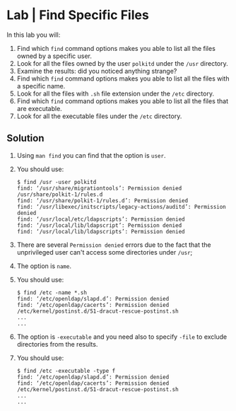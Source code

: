 # Lab | Find Specific Files

In this lab you will:

1. Find which `find` command options makes you able to list all the files owned
   by a specific user.
2. Look for all the files owned by the user `polkitd` under the `/usr`
   directory.
3. Examine the results: did you noticed anything strange?
4. Find which `find` command options makes you able to list all the files
   with a specific name.
5. Look for all the files with `.sh` file extension under the `/etc`
   directory.
6. Find which `find` command options makes you able to list all the files
   that are executable.
7. Look for all the executable files under the `/etc` directory.

## Solution

1. Using `man find` you can find that the option is `user`.
2. You should use:

   ```console
   $ find /usr -user polkitd
   find: ‘/usr/share/migrationtools’: Permission denied
   /usr/share/polkit-1/rules.d
   find: ‘/usr/share/polkit-1/rules.d’: Permission denied
   find: ‘/usr/libexec/initscripts/legacy-actions/auditd’: Permission denied
   find: ‘/usr/local/etc/ldapscripts’: Permission denied
   find: ‘/usr/local/lib/ldapscript’: Permission denied
   find: ‘/usr/local/lib/ldapscripts’: Permission denied
   ```

3. There are several `Permission denied` errors due to the fact that the
   unprivileged user can't access some directories under `/usr`;
4. The option is `name`.
5. You should use:

   ```console
   $ find /etc -name *.sh
   find: ‘/etc/openldap/slapd.d’: Permission denied
   find: ‘/etc/openldap/cacerts’: Permission denied
   /etc/kernel/postinst.d/51-dracut-rescue-postinst.sh
   ...
   ...
   ```

6. The option is `-executable` and you need also to specify `-file` to exclude
   directories from the results.
7. You should use:

   ```console
   $ find /etc -executable -type f
   find: ‘/etc/openldap/slapd.d’: Permission denied
   find: ‘/etc/openldap/cacerts’: Permission denied
   /etc/kernel/postinst.d/51-dracut-rescue-postinst.sh
   ...
   ...
   ```
